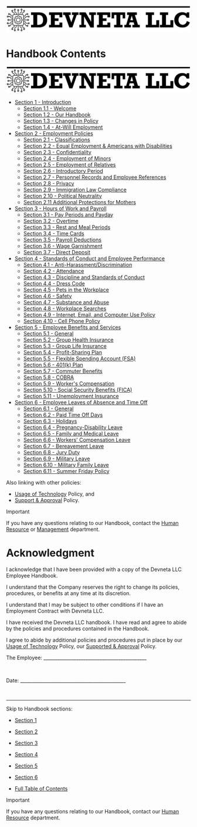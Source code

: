 ![Devneta LLC Banner](/main/assets/png/blackbanner.png)

# Handbook Contents

![Devneta LLC Banner](/main/assets/png/blackbanner.png)

   + [Section 1 - Introduction](/main/department/human-resource/resources/handbook/section1.md#section-1---introduction-to-devneta-llc)
      + [Section 1.1 - Welcome](/main/department/human-resource/resources/handbook/section1.md#section-11---welcome)
      + [Section 1.2 - Our Handbook](/main/department/human-resource/resources/handbook/section1.md#section-12---our-handbook)
      + [Section 1.3 - Changes in Policy](/main/department/human-resource/resources/handbook/section1.md#section-13---changes-in-policy)
      + [Section 1.4 - At-Will Employment](/main/department/human-resource/resources/handbook/section1.md#section-14---at-will-employment)
   + [Section 2 - Employment Policies](/main/department/human-resource/resources/handbook/section2.md#section-2---employment-policies)
      + [Section 2.1 - Classifications](/main/department/human-resource/resources/handbook/section2.md#section-21---classifications)
      + [Section 2.2 - Equal Employment & Americans with Disabilities](/main/department/human-resource/resources/handbook/section2.md#section-22---equal-employment--americans-with-disabilities)
      + [Section 2.3 - Confidentiality](/main/department/human-resource/resources/handbook/section2.md#section-23---confidentiality)
      + [Section 2.4 - Employment of Minors](/main/department/human-resource/resources/handbook/section2.md#section-24---employment-of-minors)
      + [Section 2.5 - Employment of Relatives](/main/department/human-resource/resources/handbook/section2.md#section-25---employment-of-relatives)
      + [Section 2.6 - Introductory Period](/main/department/human-resource/resources/handbook/section2.md#section-26---introductory-period)
      + [Section 2.7 - Personnel Records and Employee References](/main/department/human-resource/resources/handbook/section2.md#section-27---personnel-records-and-employee-references)
      + [Section 2.8 - Privacy](/main/department/human-resource/resources/handbook/section2.md#section-28---privacy)
      + [Section 2.9 - Immigration Law Compliance](/main/department/human-resource/resources/handbook/section2.md#section-29---immigration-law-compliance)
      + [Section 2.10 - Political Neutrality](/main/department/human-resource/resources/handbook/section2.md#section-210---political-neutrality)
      + [Section 2.11 Additional Protections for Mothers](/main/department/human-resource/resources/handbook/section2.md#section-211---additional-protections-for-mothers)
   + [Section 3 - Hours of Work and Payroll](/main/department/human-resource/resources/handbook/section3.md#section-3---hours-of-work-and-payroll)
      + [Section 3.1 - Pay Periods and Payday](/main/department/human-resource/resources/handbook/section3.md#section-31---pay-periods-and-paydays)
      + [Section 3.2 - Overtime](/main/department/human-resource/resources/handbook/section3.md#section-32---overtime)
      + [Section 3.3 - Rest and Meal Periods](/main/department/human-resource/resources/handbook/section3.md#section-33---rest-and-meal-periods)
      + [Section 3.4 - Time Cards](/main/department/human-resource/resources/handbook/section3.md#section-34---time-cards)
      + [Section 3.5 - Payroll Deductions](/main/department/human-resource/resources/handbook/section3.md#section-35---payroll-deductions)
      + [Section 3.6 - Wage Garnishment](/main/department/human-resource/resources/handbook/section3.md#section-36---wage-garnishment)
      + [Section 3.7 - Direct Deposit](/main/department/human-resource/resources/handbook/section3.md#section-37---direct-deposit)
   + [Section 4 - Standards of Conduct and Employee Performance](/main/department/human-resource/resources/handbook/section4.md#section-4---standards-of-conduct-and-employee-performance)
      + [Section 4.1 - Anti-Harassment/Discrimination](/main/department/human-resource/resources/handbook/section4.md#section-41---anti-harassmentdiscrimination)
      + [Section 4.2 - Attendance](/main/department/human-resource/resources/handbook/section4.md#section-42---attendance)
      + [Section 4.3 - Discipline and Standards of Conduct](/main/department/human-resource/resources/handbook/section4.md#section-43---discipline-and-standards-of-conduct)
      + [Section 4.4 - Dress Code](/main/department/human-resource/resources/handbook/section4.md#section-44---dress-code)
      + [Section 4.5 - Pets in the Workplace](/main/department/human-resource/resources/handbook/section4.md#section-45---pets-in-the-workplace)
      + [Section 4.6 - Safety](/main/department/human-resource/resources/handbook/section4.md#section-46---safety)
      + [Section 4.7 - Substance and Abuse](/main/department/human-resource/resources/handbook/section4.md#section-47---substance-and-abuse)
      + [Section 4.8 - Workplace Searches](/main/department/human-resource/resources/handbook/section4.md#section-48---workplace-searches)
      + [Section 4.9 - Internet, Email, and Computer Use Policy](/main/department/human-resource/resources/handbook/section4.md#section-49---internet-email-and-computer-use-policy)
      + [Section 4.10 - Cell Phone Policy](/main/department/human-resource/resources/handbook/section4.md#section-410---cell-phone-policy)
   + [Section 5 - Employee Benefits and Services](/main/department/human-resource/resources/handbook/section5.md#section-5---employee-benefits-and-services)
      + [Section 5.1 - General](/main/department/human-resource/resources/handbook/section5.md#section-51---general)
      + [Section 5.2 - Group Health Insurance](/main/department/human-resource/resources/handbook/section5.md#section-52---group-health-insurance)
      + [Section 5.3 - Group Life Insurance](/main/department/human-resource/resources/handbook/section5.md#section-53---group-life-insurance)
      + [Section 5.4 - Profit-Sharing Plan](/main/department/human-resource/resources/handbook/section5.md#section-54---profit-sharing-plan)
      + [Section 5.5 - Flexible Spending Account (FSA)](/main/department/human-resource/resources/handbook/section5.md#section-55---flexible-spending-account-fsa)
      + [Section 5.6 - 401(k) Plan](/main/department/human-resource/resources/handbook/section5.md#section-56---401k-plan)
      + [Section 5.7 - Commuter Benefits](/main/department/human-resource/resources/handbook/section5.md#section-57---commuter-benefits)
      + [Section 5.8 - COBRA](/main/department/human-resource/resources/handbook/section5.md#section-58---cobra)
      + [Section 5.9 - Worker's Compensation](/main/department/human-resource/resources/handbook/section5.md#section-59---workers-compensation)
      + [Section 5.10 - Social Security Benefits (FICA)](/main/department/human-resource/resources/handbook/section5.md#section-510---social-security-benefits-fica)
      + [Section 5.11 - Unemployment Insurance](/main/department/human-resource/resources/handbook/section5.md#section-511---unemployment-insurance)
   + [Section 6 - Employee Leaves of Absence and Time Off](/main/department/human-resource/resources/handbook/section6.md#section-6---leaves-of-absence-and-time-off)
      + [Section 6.1 - General](/main/department/human-resource/resources/handbook/section6.md#section-61---general)
      + [Section 6.2 - Paid Time Off Days](/main/department/human-resource/resources/handbook/section6.md#section-62---paid-time-off-days)
      + [Section 6.3 - Holidays](/main/department/human-resource/resources/handbook/section6.md#section-63---holidays)
      + [Section 6.4 - Pregnancy-Disability Leave](/main/department/human-resource/resources/handbook/section6.md#section-64---pregnancy-disability-leave)
      + [Section 6.5 - Family and Medical Leave](/main/department/human-resource/resources/handbook/section6.md#section-65---family-and-medical-leave)
      + [Section 6.6 - Workers' Compensation Leave](/main/department/human-resource/resources/handbook/section6.md#section-66---workers-compensation-leave)
      + [Section 6.7 - Bereavement Leave](/main/department/human-resource/resources/handbook/section6.md#section-67---bereavement-leave)
      + [Section 6.8 - Jury Duty](/main/department/human-resource/resources/handbook/section6.md#section-68---jury-duty)
      + [Section 6.9 - Military Leave](/main/department/human-resource/resources/handbook/section6.md#section-69---military-leave)
      + [Section 6.10 - Military Family Leave](/main/department/human-resource/resources/handbook/section6.md#section-610---military-family-leave)
      + [Section 6.11 - Summer Friday Policy](/main/department/human-resource/resources/handbook/section6.md#section-611---summer-friday-policy)

Also linking with other policies: <br />
   + [Usage of Technology](/main/department/human-resource/resources/handbook/usageoftech.md) Policy, and
   + [Support & Approval](/main/department/human-resource/resources/handbook/support-approval.md) Policy.


> [!IMPORTANT]
> If you have any questions relating to our Handbook, contact the [Human Resource](mailto:hr@devneta.org) or [Management](mailto:management@devneta.org) department.

# Acknowledgment 

I acknowledge that I have been provided with a copy of the Devneta LLC Employee Handbook. <br />

I understand that the Company reserves the right to change its policies, procedures, or benefits at any time at its discretion. <br />

I understand that I may be subject to other conditions if I have an Employment Contract with Devneta LLC. <br />

I have received the Devneta LLC handbook. I have read and agree to abide by the policies and procedures contained in the Handbook. <br />

I agree to abide by additional policies and procedures put in place by our [Usage of Technology](/main/department/human-resource/resources/handbook/usageoftech.md) Policy, our [Supported & Approval](/main/department/human-resource/resources/handbook/support-approval.md) Policy. <br />

The Employee: ____________________________________________ <br />

<br />

Date: _____________________________________________ <br />

<br>

--- 

Skip to Handbook sections: <br />

  + [Section 1](/main/department/human-resource/resources/handbook/section1.md) <br />
  + [Section 2](/main/department/human-resource/resourceshandbook/section2.md) <br />
  + [Section 3](/main/department/human-resource/resourceshandbook/section3.md) <br />
  + [Section 4](/main/department/human-resource/resourceshandbook/section4.md) <br />
  + [Section 5](/main/department/human-resource/resourceshandbook/section5.md) <br />
  + [Section 6](/main/department/human-resource/resourceshandbook/section6.md) <br />

  + [Full Table of Contents](/main/department/human-resource/resourceshandbook/contents.md) <br />

> [!IMPORTANT]
> If you have any questions relating to our Handbook, contact our [Human Resource](mailto:hr@devneta.org) department.
